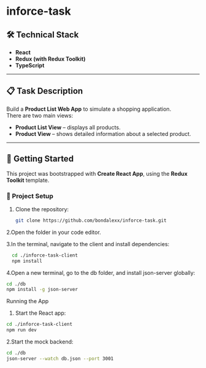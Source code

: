 ﻿# inforce-task

## 🛠 Technical Stack

- **React**
- **Redux (with Redux Toolkit)**
- **TypeScript**

---

## 📋 Task Description

Build a **Product List Web App** to simulate a shopping application.  
There are two main views:

- **Product List View** – displays all products.
- **Product View** – shows detailed information about a selected product.

---

## 🚀 Getting Started

This project was bootstrapped with **Create React App**, using the **Redux Toolkit** template.

### 🔧 Project Setup

1. Clone the repository:
   ```bash
   git clone https://github.com/bondalexx/inforce-task.git
   ```
  
2.Open the folder in your code editor.

3.In the terminal, navigate to the client and install dependencies:
  ```bash
    cd ./inforce-task-client
    npm install
  ```
4.Open a new terminal, go to the db folder, and install json-server globally:
```bash
cd ./db
npm install -g json-server
```
Running the App
1. Start the React app:
```bash
cd ./inforce-task-client
npm run dev
```
2.Start the mock backend:
```bash
cd ./db
json-server --watch db.json --port 3001
```


